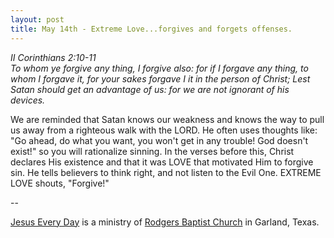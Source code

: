 ```yaml
---
layout: post
title: May 14th - Extreme Love...forgives and forgets offenses.
---
```


_II Corinthians 2:10-11  
To whom ye forgive any thing, I forgive also: for if I forgave any
thing, to whom I forgave it, for your sakes forgave I it in the
person of Christ; Lest Satan should get an advantage of us: for we
are not ignorant of his devices._

We are reminded that Satan knows our weakness and knows the way to
pull us away from a righteous walk with the LORD. He often uses
thoughts like: "Go ahead, do what you want, you won't get in any
trouble! God doesn't exist!" so you will rationalize sinning. In the
verses before this, Christ declares His existence and that it was
LOVE that motivated Him to forgive sin. He tells believers to think
right, and not listen to the Evil One. EXTREME LOVE shouts,
"Forgive!"

 --

<a href=http://jesuseveryday.net>Jesus Every Day</a> is a ministry of <a href=http://rodgersbaptist.net>Rodgers Baptist Church</a> in Garland, Texas.
